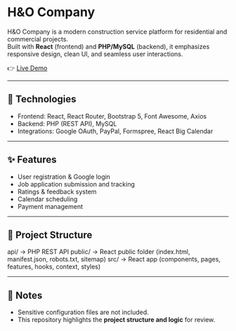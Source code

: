 # H&O Company

H&O Company is a modern construction service platform for residential and commercial projects.  
Built with **React** (frontend) and **PHP/MySQL** (backend), it emphasizes responsive design, clean UI, and seamless user interactions.

👉 [Live Demo](https://hocompany.website/)

---

## 🚀 Technologies

- Frontend: React, React Router, Bootstrap 5, Font Awesome, Axios
- Backend: PHP (REST API), MySQL
- Integrations: Google OAuth, PayPal, Formspree, React Big Calendar

---

## ✨ Features

- User registration & Google login
- Job application submission and tracking
- Ratings & feedback system
- Calendar scheduling
- Payment management

---

## 📂 Project Structure

api/ → PHP REST API
public/ → React public folder (index.html, manifest.json, robots.txt, sitemap)
src/ → React app (components, pages, features, hooks, context, styles)

---

## 📌 Notes

- Sensitive configuration files are not included.
- This repository highlights the **project structure and logic** for review.

